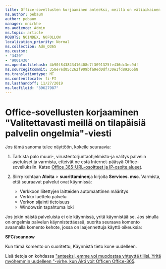 ```yaml
---
title: Office-sovellusten korjaaminen anteeksi, meillä on väliaikainen palvelin ongelmien viesti
ms.author: pebaum
author: pebaum
manager: mnirkhe
ms.audience: Admin
ms.topic: article
ROBOTS: NOINDEX, NOFOLLOW
localization_priority: Normal
ms.collection: Adm_O365
ms.custom:
- "3420"
- "9001430"
ms.openlocfilehash: 4b90f843843416408d7f3091325fe436dc3ec9df
ms.sourcegitcommit: 358e7ed05c262f909bfa9ed0df730e1fd89266b8
ms.translationtype: MT
ms.contentlocale: fi-FI
ms.lasthandoff: 11/27/2019
ms.locfileid: "39627987"
---
```

# <a name="fixing-the-office-apps-sorry-we-are-having-temporary-server-issues-message"></a>Office-sovellusten korjaaminen "Valitettavasti meillä on tilapäisiä palvelin ongelmia"-viesti

Jos tämä sanoma tulee näyttöön, kokeile seuraavia:

1. Tarkista palo muuri-, virustentorjuntaohjelmisto-ja välitys palvelin asetukset ja varmista, etteivät ne estä Internet-pääsyä Office-sovelluksiin. Katso [Office 365-URL-osoitteet ja IP-osoite alueet](https://docs.microsoft.com/office365/enterprise/urls-and-ip-address-ranges).

2. Siirry kohtaan **Aloita** > **suorittaminen**ja kirjoita **Services. msc**. Varmista, että seuraavat palvelut ovat käynnissä:
    - Verkkoon liitettyjen laitteiden automaattinen määritys
    - Verkko luettelo palvelu
    - Verkon sijainti tietoisuus
    - Windowsin tapahtuma loki

Jos jokin näistä palveluista ei ole käynnissä, yritä käynnistää se. Jos sinulla on ongelmia palvelun käynnistettäessä, suorita seuraava komento avaamalla komento kehote, jossa on laajennettuja käyttö oikeuksia:

**SFC/scannow**

Kun tämä komento on suoritettu, Käynnistä tieto kone uudelleen.

Lisä tietoja on kohdassa ["anteeksi, emme voi muodostaa yhteyttä tiliisi. Yritä myöhemmin uudelleen "-virhe, kun Akti voit Officen Office-365](https://docs.microsoft.com/office/troubleshoot/activation-installation/issue-when-activate-office-from-office-365).